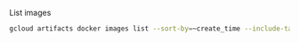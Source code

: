 List images

```bash {"id":"01HZ2GS0RV84FTSZS6ARARW7TH"}
gcloud artifacts docker images list --sort-by=~create_time --include-tags us-west1-docker.pkg.dev/foyle-public/images
```
